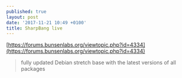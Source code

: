 ```yaml
---
published: true
layout: post
date: '2017-11-21 10:49 +0100'
title: SharpBang live
---
```

[https://forums.bunsenlabs.org/viewtopic.php?id=4334](https://forums.bunsenlabs.org/viewtopic.php?id=4334)

> fully updated Debian stretch base with the latest versions of all packages
